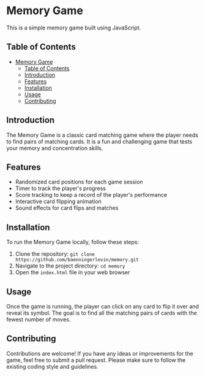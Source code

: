 # Memory Game

This is a simple memory game built using JavaScript.

## Table of Contents

- [Memory Game](#memory-game)
  - [Table of Contents](#table-of-contents)
  - [Introduction](#introduction)
  - [Features](#features)
  - [Installation](#installation)
  - [Usage](#usage)
  - [Contributing](#contributing)

## Introduction

The Memory Game is a classic card matching game where the player needs to find pairs of matching cards. It is a fun and challenging game that tests your memory and concentration skills.

## Features

- Randomized card positions for each game session
- Timer to track the player's progress
- Score tracking to keep a record of the player's performance
- Interactive card flipping animation
- Sound effects for card flips and matches

## Installation

To run the Memory Game locally, follow these steps:

1. Clone the repository: `git clone https://github.com/baenningerlevin/memory.git`
2. Navigate to the project directory: `cd memory`
3. Open the `index.html` file in your web browser

## Usage

Once the game is running, the player can click on any card to flip it over and reveal its symbol. The goal is to find all the matching pairs of cards with the fewest number of moves.

## Contributing

Contributions are welcome! If you have any ideas or improvements for the game, feel free to submit a pull request. Please make sure to follow the existing coding style and guidelines.
